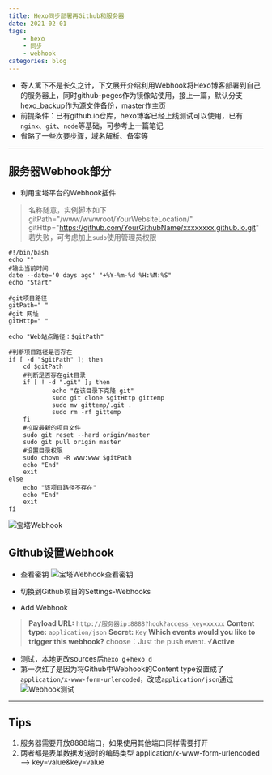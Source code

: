 ```yaml
---
title: Hexo同步部署再Github和服务器
date: 2021-02-01
tags: 
    - hexo
    - 同步
    - webhook
categories: blog
---
```



- 寄人篱下不是长久之计，下文展开介绍利用Webhook将Hexo博客部署到自己的服务器上，同时github-peges作为镜像站使用，接上一篇，默认分支hexo_backup作为源文件备份，master作主页
- 前提条件：已有github.io仓库，hexo博客已经上线测试可以使用，已有`nginx`、`git`、`node`等基础，可参考上一篇笔记
- 省略了一些次要步骤，域名解析、备案等

----

## 服务器Webhook部分 ##

- 利用宝塔平台的Webhook插件

> 名称随意，实例脚本如下
> gitPath="/www/wwwroot/YourWebsiteLocation/"
> gitHttp="https://github.com/YourGithubName/xxxxxxxx.github.io.git"
> 若失败，可考虑加上`sudo`使用管理员权限

    #!/bin/bash
    echo ""
    #输出当前时间
    date --date='0 days ago' "+%Y-%m-%d %H:%M:%S"
    echo "Start"
    
    #git项目路径
    gitPath=" "
    #git 网址
    gitHttp=" "
     
    echo "Web站点路径：$gitPath"
     
    #判断项目路径是否存在
    if [ -d "$gitPath" ]; then
        cd $gitPath
        #判断是否存在git目录
        if [ ! -d ".git" ]; then
                echo "在该目录下克隆 git"
                sudo git clone $gitHttp gittemp
                sudo mv gittemp/.git .
                sudo rm -rf gittemp
        fi
        #拉取最新的项目文件
        sudo git reset --hard origin/master
        sudo git pull origin master
        #设置目录权限
        sudo chown -R www:www $gitPath
        echo "End"
        exit
    else
        echo "该项目路径不存在"
        echo "End"
        exit
    fi
![宝塔Webhook][1]

## Github设置Webhook ##

- 查看密钥
![宝塔Webhook查看密钥][2]

- 切换到Github项目的Settings-Webhooks

- Add Webhook

> **Payload URL:** `http://服务器ip:8888?hook?access_key=xxxxx`
> **Content type:** `application/json`
> **Secret:** `Key`
> **Which events would you like to trigger this webhook?**
> choose：Just the push event.
> √**Active**

- 测试，本地更改sources后`hexo g`+`hexo d`
- 第一次红了是因为将Github中Webhook的Content type设置成了`application/x-www-form-urlencoded`，改成`application/json`通过
![Webhook测试][3]

----

## Tips ##

1. 服务器需要开放8888端口，如果使用其他端口同样需要打开
2. 两者都是表单数据发送时的编码类型
    application/x-www-form-urlencoded --> key=value&key=value

[1]: https://www.lingzhicheng.cn/usr/file/picture/Hexo_synchronization/Webhook01.png
[2]: https://www.lingzhicheng.cn/usr/file/picture/Hexo_synchronization/Webhook02.png
[3]: https://www.lingzhicheng.cn/usr/file/picture/Hexo_synchronization/Webhook03.png
